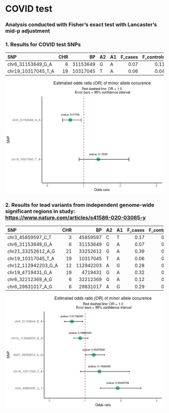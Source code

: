 COVID test
================

### Analysis conducted with Fisher’s exact test with Lancaster’s mid-p adjustment

### 1. Results for COVID test SNPs

| SNP                   | CHR |       BP | A2  | A1  | F\_cases | F\_controls | P       |   OR |   SE |  L95 |  U95 |
|:----------------------|----:|---------:|:----|:----|---------:|------------:|:--------|-----:|-----:|-----:|-----:|
| chr6\_31153649\_G\_A  |   6 | 31153649 | G   | A   |     0.07 |        0.11 | 0.01706 | 0.63 | 0.20 | 0.42 | 0.93 |
| chr19\_10317045\_T\_A |  19 | 10317045 | T   | A   |     0.06 |        0.04 | 0.17630 | 1.40 | 0.24 | 0.87 | 2.24 |

![](covid_test_files/figure-gfm/OR_plot_two_tests-1.png)<!-- -->

### 2. Results for lead variants from independent genome-wide significant regions in study: <https://www.nature.com/articles/s41586-020-03065-y>

| SNP                    | CHR |        BP | A2  | A1  | F\_cases | F\_controls | P          |   OR |   SE |  L95 |  U95 |
|:-----------------------|----:|----------:|:----|:----|---------:|------------:|:-----------|-----:|-----:|-----:|-----:|
| chr3\_45859597\_C\_T   |   3 |  45859597 | C   | T   |     0.17 |        0.10 | 0.00002728 | 1.91 | 0.15 | 1.42 | 2.56 |
| chr6\_31153649\_G\_A   |   6 |  31153649 | G   | A   |     0.07 |        0.11 | 0.01706000 | 0.63 | 0.20 | 0.42 | 0.93 |
| chr21\_33252612\_A\_G  |  21 |  33252612 | G   | A   |     0.39 |        0.34 | 0.05475000 | 1.24 | 0.11 | 1.00 | 1.54 |
| chr19\_10317045\_T\_A  |  19 |  10317045 | T   | A   |     0.06 |        0.04 | 0.17630000 | 1.40 | 0.24 | 0.87 | 2.24 |
| chr12\_112942203\_G\_A |  12 | 112942203 | A   | G   |     0.28 |        0.32 | 0.19520000 | 0.86 | 0.12 | 0.68 | 1.08 |
| chr19\_4719431\_G\_A   |  19 |   4719431 | G   | A   |     0.32 |        0.31 | 0.50890000 | 1.08 | 0.11 | 0.86 | 1.35 |
| chr6\_32212369\_A\_G   |   6 |  32212369 | G   | A   |     0.12 |        0.12 | 0.77580000 | 1.05 | 0.16 | 0.76 | 1.44 |
| chr6\_29831017\_A\_G   |   6 |  29831017 | A   | G   |     0.29 |        0.29 | 0.97660000 | 1.00 | 0.12 | 0.80 | 1.26 |

![](covid_test_files/figure-gfm/OR_plot_all_tests-1.png)<!-- -->
